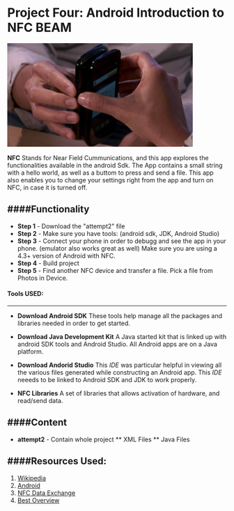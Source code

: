  Project Four: Android Introduction to NFC BEAM
================================================

![NFC BEAM](./Extras/nfc-beam.jpg)

**NFC** Stands for Near Field Cummunications, and this app explores the functionalities available in the android Sdk. The App contains a small string with a hello world, as well as a buttom to press and send a file.  This app also enables you to change your settings right from the app and turn on NFC, in case it is turned off.




####Functionality
---------------------

* **Step 1** - Download the "attempt2" file
* **Step 2** - Make sure you have tools: (android sdk, JDK, Android Studio) 
* **Step 3** - Connect your phone in order to debugg and see the app in your phone. (emulator also works great as well) Make sure you are using a 4.3+ version of Android with NFC.
* **Step 4** - Build project
* **Step 5** - Find another NFC device and transfer a file. Pick a file from Photos in Device.


#### Tools USED: 
--------------------------
* **Download Android SDK**  These tools help manage all the packages and libraries needed in order to get started.

* **Download Java Development Kit**  A Java started kit that is linked up with android SDK tools and Android Studio.  All Android apps are on a Java platform.

* **Download Andorid Studio** This _IDE_ was particular helpful in viewing all the various files generated while constructing an Android app. This _IDE_ neeeds to be linked to Android SDK and JDK to work properly.

*  **NFC Libraries** A set of libraries that allows activation of hardware, and read/send data.


  


####Content
---------------


* **attempt2** - Contain whole project
  ** XML Files
  ** Java Files
  



####Resources Used:
-----------------------

1. [Wikipedia](http://en.wikipedia.org/wiki/Android_Beam)
2. [Android](https://developer.android.com/sdk/installing/studio-build.html)
3. [NFC Data Exchange](http://ibadrinath.blogspot.co.uk/2012/07/nfc-data-exchange-format-ndef.html)
4. [Best Overview](http://www.nxp.com/documents/application_note/AN11367.pdf)
